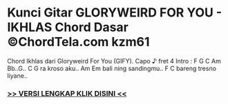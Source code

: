 
 # Kunci Gitar GLORYWEIRD FOR YOU - IKHLAS Chord Dasar ©ChordTela.com kzm61


Chord Ikhlas dari Gloryweird For You (GIFY). Capo ♪ fret 4 Intro : F G C Am Bb..G.. C G ra kroso aku.. Am Em bali ning sandingmu.. F C bareng tresno liyane..

###  <a href="https://shortlighzx.web.app?sq=Kunci Gitar GLORYWEIRD FOR YOU - IKHLAS Chord Dasar ©ChordTela.com"> >> VERSI LENGKAP KLIK DISINI << </a>
